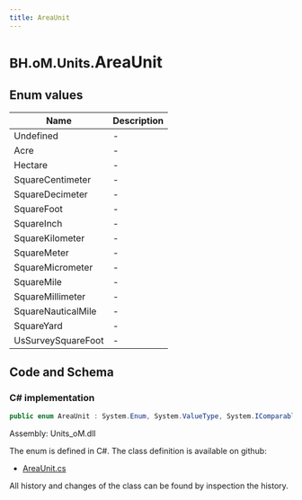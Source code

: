 ```yaml
---
title: AreaUnit
---
```


# <small>BH.oM.Units.</small>**AreaUnit**



## Enum values

| Name            | Description                                                    |
|-----------------|----------------------------------------------------------------|
| Undefined |  -  |
| Acre |  -  |
| Hectare |  -  |
| SquareCentimeter |  -  |
| SquareDecimeter |  -  |
| SquareFoot |  -  |
| SquareInch |  -  |
| SquareKilometer |  -  |
| SquareMeter |  -  |
| SquareMicrometer |  -  |
| SquareMile |  -  |
| SquareMillimeter |  -  |
| SquareNauticalMile |  -  |
| SquareYard |  -  |
| UsSurveySquareFoot |  -  |


## Code and Schema

### C# implementation

``` C# title="C#"
public enum AreaUnit : System.Enum, System.ValueType, System.IComparable, System.ISpanFormattable, System.IFormattable, System.IConvertible
```

Assembly: Units_oM.dll

The enum is defined in C#. The class definition is available on github:

- [AreaUnit.cs](https://github.com/BHoM/Localisation_Toolkit/blob/develop/Units_oM/Enums\AreaUnit.cs)

All history and changes of the class can be found by inspection the history.
